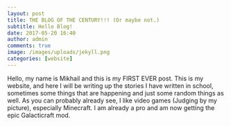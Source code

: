 ```yaml
---
layout: post
title: THE BLOG OF THE CENTURY!!! (Or maybe not.)
subtitle: Hello Blog!
date: 2017-05-20 16:40
author: admin
comments: true
image: /images/uploads/jekyll.png
categories: [website]
---
```


Hello, my name is Mikhail and this is my FIRST EVER post. This is my website, and here I will be writing up the stories I have written in school, sometimes some things that are happening and just some random things as well. As you can probably already see, I like video games (Judging by my picture), especially Minecraft. I am already a pro and am now getting the epic Galacticraft mod.



